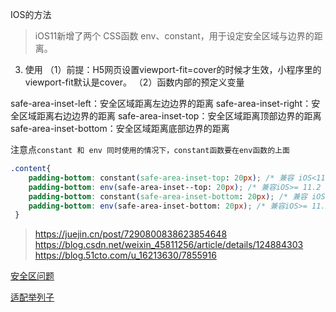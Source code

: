 IOS的方法
> iOS11新增了两个 CSS函数 env、constant，用于设定安全区域与边界的距离。

3. 使用
（1）前提：H5网页设置viewport-fit=cover的时候才生效，小程序里的viewport-fit默认是cover。
（2）函数内部的预定义变量

safe-area-inset-left：安全区域距离左边边界的距离
safe-area-inset-right：安全区域距离右边边界的距离
safe-area-inset-top：安全区域距离顶部边界的距离
safe-area-inset-bottom：安全区域距离底部边界的距离

注意点`constant 和 env 同时使用的情况下，constant函数要在env函数的上面`

~~~css
.content{
	padding-bottom: constant(safe-area-inset-top: 20px); /* 兼容 iOS<11.2 */
    padding-bottom: env(safe-area-inset--top: 20px); /* 兼容iOS>= 11.2 */
    padding-bottom: constant(safe-area-inset-bottom: 20px); /* 兼容 iOS<11.2 */
    padding-bottom: env(safe-area-inset-bottom: 20px); /* 兼容iOS>= 11.2 */
 }

~~~
>https://juejin.cn/post/7290800838623854648
>https://blog.csdn.net/weixin_45811256/article/details/124884303
>https://blog.51cto.com/u_16213630/7855916


[安全区问题](https://blog.csdn.net/m0_37285193/article/details/119936097)

[适配举列子](http://www.yilingsj.com/xwzj/2020-07-26/iPhoneX-safe-area-inset-bottom.html)


